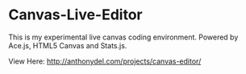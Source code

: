 Canvas-Live-Editor
==================

This is my experimental live canvas coding environment. Powered by Ace.js, HTML5 Canvas and Stats.js.

View Here: http://anthonydel.com/projects/canvas-editor/
